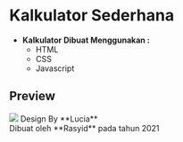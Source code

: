 # Kalkulator Sederhana
- **Kalkulator Dibuat Menggunakan :**
  - HTML
  - CSS
  - Javascript

## Preview
<img src="https://user-images.githubusercontent.com/66456221/131069200-9202a81a-868c-4984-9059-d584d059a073.png">
Design By **Lucia**
<br>
Dibuat oleh **Rasyid** pada tahun 2021
